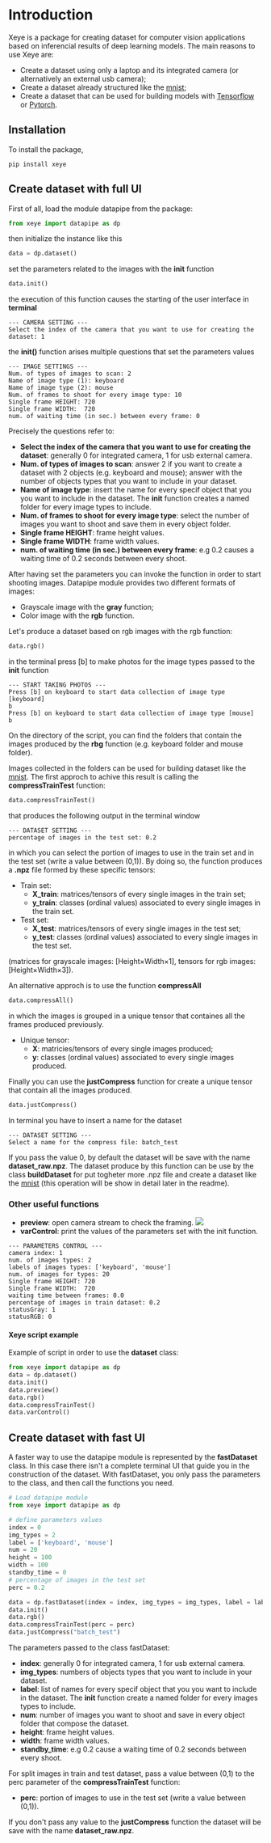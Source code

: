 # Introduction

Xeye is a package for creating dataset for computer vision applications based on inferencial results of deep learning models. The main reasons to use Xeye are:

* Create a dataset using only a laptop and its integrated camera (or alternatively an external usb camera);
* Create a dataset already structured like the [mnist](https://www.tensorflow.org/datasets/catalog/mnist);
* Create a dataset that can be used for building models with [Tensorflow](https://www.tensorflow.org/) or [Pytorch](https://pytorch.org/).

## Installation

To install the package, 

```
pip install xeye
```

## Create dataset with full UI 

First of all, load the module datapipe from the package:

```python
from xeye import datapipe as dp
```

then initialize the instance like this 

```python
data = dp.dataset()
```
set the parameters related to the images with the **init** function

```python
data.init()
```
the execution of this function causes the starting of the user interface in **terminal** 


```console
--- CAMERA SETTING ---
Select the index of the camera that you want to use for creating the dataset: 1
``` 

the **init()** function arises multiple questions that set the parameters values


```console
--- IMAGE SETTINGS ---
Num. of types of images to scan: 2
Name of image type (1): keyboard
Name of image type (2): mouse
Num. of frames to shoot for every image type: 10
Single frame HEIGHT: 720
Single frame WIDTH:  720
num. of waiting time (in sec.) between every frame: 0
``` 

Precisely the questions refer to:

* **Select the index of the camera that you want to use for creating the dataset**: generally 0 for integrated camera, 1 for usb external camera.
* **Num. of types of images to scan**: answer 2 if you want to create a dataset with 2 objects (e.g. keyboard and mouse); answer with the number of objects types that you want to include in your dataset.
* **Name of image type**: insert the name for every specif object that you you want to include in the dataset. The **init** function creates a named folder for every image types to include. 
* **Num. of frames to shoot for every image type**: select the number of images you want to shoot and save them in every object folder. 
* **Single frame HEIGHT**: frame height values.
* **Single frame WIDTH**: frame width values.
* **num. of waiting time (in sec.) between every frame**: e.g 0.2 causes a waiting time of 0.2 seconds between every shoot.

After having set the parameters you can invoke the function in order to start shooting images. Datapipe module provides two different formats of images:

* Grayscale image with the **gray** function;
* Color image with the **rgb** function.
  
Let's produce a dataset based on rgb images with the rgb function:

```python
data.rgb()
```
in the terminal press [b] to make photos for the image types passed to the **init** function 

```console
--- START TAKING PHOTOS ---
Press [b] on keyboard to start data collection of image type [keyboard]
b
Press [b] on keyboard to start data collection of image type [mouse]
b
``` 

On the directory of the script, you can find the folders that contain the images produced by the **rbg** function (e.g. keyboard folder and mouse folder). 


Images collected in the folders can be used for building dataset like the [mnist](https://www.tensorflow.org/datasets/catalog/mnist). The first approch to achive this result is calling the **compressTrainTest** function:

```python
data.compressTrainTest()
```

that produces the following output in the terminal window 

```console
--- DATASET SETTING ---
percentage of images in the test set: 0.2
``` 

in which you can select the portion of images to use in the train set and in the test set (write a value between (0,1)). By doing so, the function produces a **.npz** file formed by these specific tensors:

* Train set:
  * **X_train**: matrices/tensors of every single images in the train set;
  * **y_train**: classes (ordinal values) associated to every single images in the train set.
* Test set:
  * **X_test**: matrices/tensors of every single images in the test set;
  * **y_test**: classes (ordinal values) associated to every single images in the test set.
  
(matrices for grayscale images: [Height$\times$Width$\times$1], tensors for rgb images:[Height$\times$Width$\times$3]).

An alternative approch is to use the function **compressAll**

```python
data.compressAll()
```

in which the images is grouped in a unique tensor that containes all the frames produced previously. 

* Unique tensor:
  * **X**: matricies/tensors of every single images produced;
  * **y**: classes (ordinal values) associated to every single images produced.

Finally you can use the **justCompress** function for create a unique tensor that contain all the images produced. 

```python
data.justCompress()
```
In terminal you have to insert a name for the dataset

```console
--- DATASET SETTING ---
Select a name for the compress file: batch_test
``` 
If you pass the value 0, by default the dataset will be save with the name **dataset_raw.npz**. The dataset produce by this function can be use by the class **buildDataset** for put togheter more .npz file and create a dataset like the [mnist](https://www.tensorflow.org/datasets/catalog/mnist) (this operation will be show in detail later in the readme).

### Other useful functions

* **preview**: open camera stream to check the framing. 
  ![](img/1.png)
* **varControl**: print the values of the parameters set with the init function. 
```console
--- PARAMETERS CONTROL ---
camera index: 1
num. of images types: 2
labels of images types: ['keyboard', 'mouse']
num. of images for types: 20
Single frame HEIGHT: 720
Single frame WIDTH:  720
waiting time between frames: 0.0
percentage of images in train dataset: 0.2
statusGray: 1
statusRGB: 0
``` 

#### Xeye script example 

Example of script in order to use the **dataset** class:

```python
from xeye import datapipe as dp
data = dp.dataset()
data.init()
data.preview()
data.rgb()
data.compressTrainTest()
data.varControl()
```

## Create dataset with fast UI 
A faster way to use the datapipe module is represented by the **fastDataset** class. In this case there isn't a complete terminal UI that guide you in the construction of the dataset. With fastDataset, you only pass the parameters to the class, and then call the functions you need. 

```python
# Load datapipe module
from xeye import datapipe as dp

# define parameters values
index = 0
img_types = 2
label = ['keyboard', 'mouse']
num = 20
height = 100
width = 100
standby_time = 0
# percentage of images in the test set 
perc = 0.2

data = dp.fastDataset(index = index, img_types = img_types, label = label, num = num, height = height, width = width, stand_by_time = standby_time)
data.init()
data.rgb()
data.compressTrainTest(perc = perc)
data.justCompress("batch_test")
```

The parameters passed to the class fastDataset:

* **index**: generally 0 for integrated camera, 1 for usb external camera.
* **img_types**: numbers of objects types that you want to include in your dataset.
* **label**: list of names for every specif object that you you want to include in the dataset. The **init** function create a named folder for every images types to include.
* **num**: number of images you want to shoot and save in every object folder that compose the dataset. 
* **height**: frame height values.
* **width**: frame width values.
* **standby_time**: e.g 0.2 cause a waiting time of 0.2 seconds between every shoot.
  
For split images in train and test dataset, pass a value between (0,1) to the perc parameter of the **compressTrainTest** function: 

* **perc**: portion of images to use in the test set (write a value between (0,1)).

If you don't pass any value to the **justCompress** function the dataset will be save with the name **dataset_raw.npz**. 
